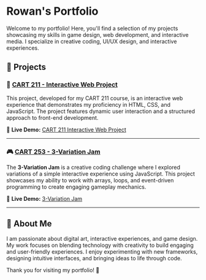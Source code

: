 # Rowan's Portfolio

Welcome to my portfolio! Here, you'll find a selection of my projects showcasing my skills in game design, web development, and interactive media. I specialize in creative coding, UI/UX design, and interactive experiences.

## 🚀 Projects

### 🎨 [CART 211 - Interactive Web Project](https://hybrid.concordia.ca/ro_nasse/CART-211/Code/index.html)
This project, developed for my CART 211 course, is an interactive web experience that demonstrates my proficiency in HTML, CSS, and JavaScript. The project features dynamic user interaction and a structured approach to front-end development.

🔗 **Live Demo:** [CART 211 Interactive Web Project](https://hybrid.concordia.ca/ro_nasse/CART-211/Code/index.html)

---

### 🎮 [CART 253 - 3-Variation Jam](https://naw-r.github.io/CART-253/Projects/3-Variation-Jam/)
The **3-Variation Jam** is a creative coding challenge where I explored variations of a simple interactive experience using JavaScript. This project showcases my ability to work with arrays, loops, and event-driven programming to create engaging gameplay mechanics.

🔗 **Live Demo:** [3-Variation Jam](https://naw-r.github.io/CART-253/Projects/3-Variation-Jam/)

---

## 📌 About Me
I am passionate about digital art, interactive experiences, and game design. My work focuses on blending technology with creativity to build engaging and user-friendly experiences. I enjoy experimenting with new frameworks, designing intuitive interfaces, and bringing ideas to life through code.


Thank you for visiting my portfolio! 🚀


